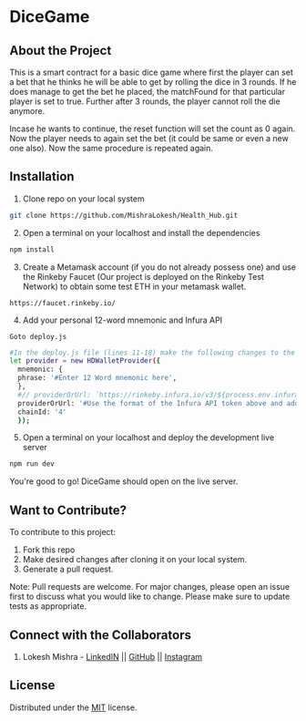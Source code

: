 # DiceGame

## About the Project

 This is a smart contract for a basic dice game where first the player can set a bet that he thinks he will be able to get by rolling the dice in 3 rounds. If he does manage to get the bet he placed, the matchFound for that particular player is set to true. 
 Further after 3 rounds, the player cannot roll the die anymore. 
 
 Incase he wants to continue, the reset function will set the count as 0 again. Now the player needs to again set the bet (it could be same or even a new one also). Now the same procedure is repeated again.



## Installation

1. Clone repo on your local system

```bash
git clone https://github.com/MishraLokesh/Health_Hub.git
```
2. Open a terminal on your localhost and install the dependencies

```bash
npm install
```
3. Create a Metamask account (if you do not already possess one) and use the Rinkeby Faucet (Our project is deployed on the Rinkeby Test Network) to obtain some test ETH in your metamask wallet.

```
https://faucet.rinkeby.io/ 
```
4. Add your personal 12-word mnemonic and Infura API

```
Goto deploy.js
```
```bash
#In the deploy.js file (lines 11-18) make the following changes to the file -->
let provider = new HDWalletProvider({
  mnemonic: {
  phrase: '#Enter 12 Word mnemonic here',
  },
  #// providerOrUrl: `https://rinkeby.infura.io/v3/${process.env.infura_API}`,
  providerOrUrl: '#Use the format of the Infura API token above and add your own',
  chainId: '4'
  });
```

5. Open a terminal on your localhost and deploy the development live server

```bash
npm run dev
```
You're good to go! DiceGame should open on the live server.

## Want to Contribute?
To contribute to this project:
1. Fork this repo
2. Make desired changes after cloning it on your local system.
3. Generate a pull request.

Note: Pull requests are welcome. For major changes, please open an issue first to discuss what you would like to change. Please make sure to update tests as appropriate.

## Connect with the Collaborators
1. Lokesh Mishra - [LinkedIN](https://www.linkedin.com/in/lokesh-mishra-0807/) || [GitHub](https://github.com/MishraLokesh) || [Instagram](https://www.instagram.com/lokesh.mishra__/)


## License
Distributed under the [MIT](https://choosealicense.com/licenses/mit/) license.




